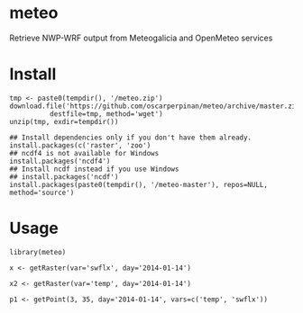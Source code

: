 meteo
=====

Retrieve NWP-WRF output from Meteogalicia and OpenMeteo services

# Install #

	tmp <- paste0(tempdir(), '/meteo.zip')
	download.file('https://github.com/oscarperpinan/meteo/archive/master.zip',
              destfile=tmp, method='wget')
	unzip(tmp, exdir=tempdir())
		
	## Install dependencies only if you don't have them already.
	install.packages(c('raster', 'zoo')
	## ncdf4 is not available for Windows
	install.packages('ncdf4')
	## Install ncdf instead if you use Windows
	## install.packages('ncdf') 
	install.packages(paste0(tempdir(), '/meteo-master'), repos=NULL, method='source')

# Usage #

    library(meteo)
    
    x <- getRaster(var='swflx', day='2014-01-14')
    
    x2 <- getRaster(var='temp', day='2014-01-14')
    
    p1 <- getPoint(3, 35, day='2014-01-14', vars=c('temp', 'swflx'))

